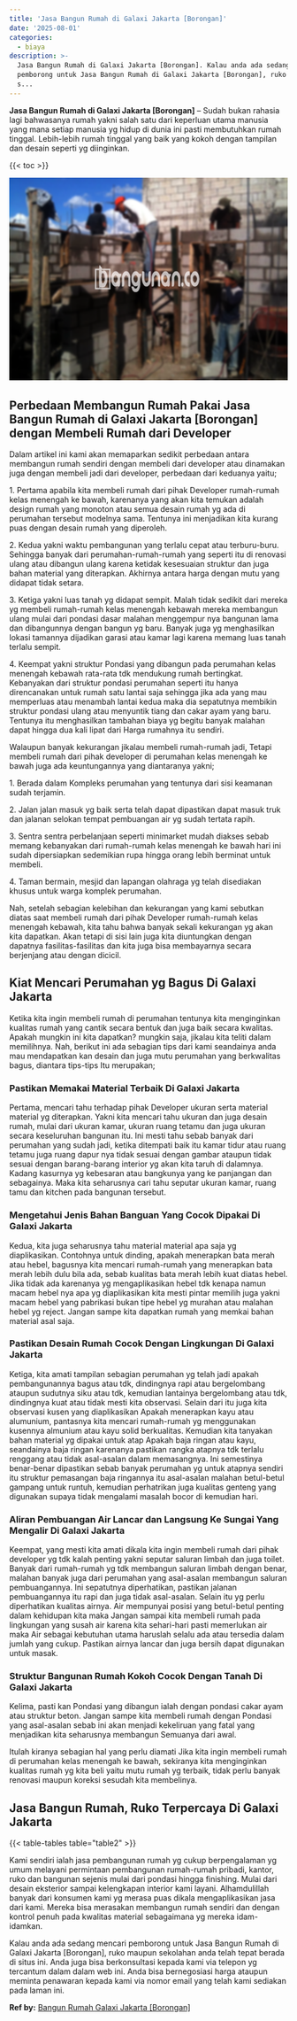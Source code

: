 ```yaml
---
title: 'Jasa Bangun Rumah di Galaxi Jakarta [Borongan]'
date: '2025-08-01'
categories:
  - biaya
description: >-
  Jasa Bangun Rumah di Galaxi Jakarta [Borongan]. Kalau anda ada sedang mencari
  pemborong untuk Jasa Bangun Rumah di Galaxi Jakarta [Borongan], ruko maupun
  s...
---
```


**Jasa Bangun Rumah di Galaxi Jakarta \[Borongan\]** – Sudah bukan rahasia lagi bahwasanya rumah yakni salah satu dari keperluan utama manusia yang mana setiap manusia yg hidup di dunia ini pasti membutuhkan rumah tinggal. Lebih-lebih rumah tinggal yang baik yang kokoh dengan tampilan dan desain seperti yg diinginkan.

{{< toc >}}

![Jasa Bangun Rumah di Galaxi Jakarta [Borongan]](/images/borong-bangunan-42.png)

## Perbedaan Membangun Rumah Pakai Jasa Bangun Rumah di Galaxi Jakarta \[Borongan\] dengan Membeli Rumah dari Developer

Dalam artikel ini kami akan memaparkan sedikit perbedaan antara membangun rumah sendiri dengan membeli dari developer atau dinamakan juga dengan membeli jadi dari developer, perbedaan dari keduanya yaitu;

1\. Pertama apabila kita membeli rumah dari pihak Developer rumah-rumah kelas menengah ke bawah, karenanya yang akan kita temukan adalah design rumah yang monoton atau semua desain rumah yg ada di perumahan tersebut modelnya sama. Tentunya ini menjadikan kita kurang puas dengan desain rumah yang diperoleh.

2\. Kedua yakni waktu pembangunan yang terlalu cepat atau terburu-buru. Sehingga banyak dari perumahan-rumah-rumah yang seperti itu di renovasi ulang atau dibangun ulang karena ketidak kesesuaian struktur dan juga bahan material yang diterapkan. Akhirnya antara harga dengan mutu yang didapat tidak setara.

3\. Ketiga yakni luas tanah yg didapat sempit. Malah tidak sedikit dari mereka yg membeli rumah-rumah kelas menengah kebawah mereka membangun ulang mulai dari pondasi dasar malahan menggempur nya bangunan lama dan dibangunnya dengan bangun yg baru. Banyak juga yg menghasilkan lokasi tamannya dijadikan garasi atau kamar lagi karena memang luas tanah terlalu sempit.

4\. Keempat yakni struktur Pondasi yang dibangun pada perumahan kelas menengah kebawah rata-rata tdk mendukung rumah bertingkat. Kebanyakan dari struktur pondasi perumahan seperti itu hanya direncanakan untuk rumah satu lantai saja sehingga jika ada yang mau memperluas atau menambah lantai kedua maka dia sepatutnya membikin struktur pondasi ulang atau menyuntik tiang dan cakar ayam yang baru. Tentunya itu menghasilkan tambahan biaya yg begitu banyak malahan dapat hingga dua kali lipat dari Harga rumahnya itu sendiri.

Walaupun banyak kekurangan jikalau membeli rumah-rumah jadi, Tetapi membeli rumah dari pihak developer di perumahan kelas menengah ke bawah juga ada keuntungannya yang diantaranya yakni;

1\. Berada dalam Kompleks perumahan yang tentunya dari sisi keamanan sudah terjamin.

2\. Jalan jalan masuk yg baik serta telah dapat dipastikan dapat masuk truk dan jalanan selokan tempat pembuangan air yg sudah tertata rapih.

3\. Sentra sentra perbelanjaan seperti minimarket mudah diakses sebab memang kebanyakan dari rumah-rumah kelas menengah ke bawah hari ini sudah dipersiapkan sedemikian rupa hingga orang lebih berminat untuk membeli.

4\. Taman bermain, mesjid dan lapangan olahraga yg telah disediakan khusus untuk warga komplek perumahan.

Nah, setelah sebagian kelebihan dan kekurangan yang kami sebutkan diatas saat membeli rumah dari pihak Developer rumah-rumah kelas menengah kebawah, kita tahu bahwa banyak sekali kekurangan yg akan kita dapatkan. Akan tetapi di sisi lain juga kita diuntungkan dengan dapatnya fasilitas-fasilitas dan kita juga bisa membayarnya secara berjenjang atau dengan dicicil.

## Kiat Mencari Perumahan yg Bagus Di Galaxi Jakarta

Ketika kita ingin membeli rumah di perumahan tentunya kita menginginkan kualitas rumah yang cantik secara bentuk dan juga baik secara kwalitas. Apakah mungkin ini kita dapatkan? mungkin saja, jikalau kita teliti dalam memilihnya. Nah, berikut ini ada sebagian tips dari kami seandainya anda mau mendapatkan kan desain dan juga mutu perumahan yang berkwalitas bagus, diantara tips-tips Itu merupakan;

### Pastikan Memakai Material Terbaik Di Galaxi Jakarta

Pertama, mencari tahu terhadap pihak Developer ukuran serta material material yg diterapkan. Yakni kita mencari tahu ukuran dan juga desain rumah, mulai dari ukuran kamar, ukuran ruang tetamu dan juga ukuran secara keseluruhan bangunan itu. Ini mesti tahu sebab banyak dari perumahan yang sudah jadi, ketika ditempati baik itu kamar tidur atau ruang tetamu juga ruang dapur nya tidak sesuai dengan gambar ataupun tidak sesuai dengan barang-barang interior yg akan kita taruh di dalamnya. Kadang kasurnya yg kebesaran atau bangkunya yang ke panjangan dan sebagainya. Maka kita seharusnya cari tahu seputar ukuran kamar, ruang tamu dan kitchen pada bangunan tersebut.

### Mengetahui Jenis Bahan Banguan Yang Cocok Dipakai Di Galaxi Jakarta

Kedua, kita juga seharusnya tahu material material apa saja yg diaplikasikan. Contohnya untuk dinding, apakah menerapkan bata merah atau hebel, bagusnya kita mencari rumah-rumah yang menerapkan bata merah lebih dulu bila ada, sebab kualitas bata merah lebih kuat diatas hebel. Jika tidak ada karenanya yg mengaplikasikan hebel tdk kenapa namun macam hebel nya apa yg diaplikasikan kita mesti pintar memilih juga yakni macam hebel yang pabrikasi bukan tipe hebel yg murahan atau malahan hebel yg reject. Jangan sampe kita dapatkan rumah yang memkai bahan material asal saja.

### Pastikan Desain Rumah Cocok Dengan Lingkungan Di Galaxi Jakarta

Ketiga, kita amati tampilan sebagian perumahan yg telah jadi apakah pembangunannya bagus atau tdk, dindingnya rapi atau bergelombang ataupun sudutnya siku atau tdk, kemudian lantainya bergelombang atau tdk, dindingnya kuat atau tidak mesti kita observasi. Selain dari itu juga kita observasi kusen yang diaplikasikan Apakah menerapkan kayu atau alumunium, pantasnya kita mencari rumah-rumah yg menggunakan kusennya almunium atau kayu solid berkualitas. Kemudian kita tanyakan bahan material yg dipakai untuk atap Apakah baja ringan atau kayu, seandainya baja ringan karenanya pastikan rangka atapnya tdk terlalu renggang atau tidak asal-asalan dalam memasangnya. Ini semestinya benar-benar dipastikan sebab banyak perumahan yg untuk atapnya sendiri itu struktur pemasangan baja ringannya itu asal-asalan malahan betul-betul gampang untuk runtuh, kemudian perhatrikan juga kualitas genteng yang digunakan supaya tidak mengalami masalah bocor di kemudian hari.

### Aliran Pembuangan Air Lancar dan Langsung Ke Sungai Yang Mengalir Di Galaxi Jakarta

Keempat, yang mesti kita amati dikala kita ingin membeli rumah dari pihak developer yg tdk kalah penting yakni seputar saluran limbah dan juga toilet. Banyak dari rumah-rumah yg tdk membangun saluran limbah dengan benar, malahan banyak juga dari perumahan yang asal-asalan membangun saluran pembuangannya. Ini sepatutnya diperhatikan, pastikan jalanan pembuangannya itu rapi dan juga tidak asal-asalan. Selain itu yg perlu diperhatikan kualitas airnya. Air mempunyai posisi yang betul-betul penting dalam kehidupan kita maka Jangan sampai kita membeli rumah pada lingkungan yang susah air karena kita sehari-hari pasti memerlukan air maka Air sebagai kebutuhan utama haruslah selalu ada atau tersedia dalam jumlah yang cukup. Pastikan airnya lancar dan juga bersih dapat digunakan untuk masak.

### Struktur Bangunan Rumah Kokoh Cocok Dengan Tanah Di Galaxi Jakarta

Kelima, pasti kan Pondasi yang dibangun ialah dengan pondasi cakar ayam atau struktur beton. Jangan sampe kita membeli rumah dengan Pondasi yang asal-asalan sebab ini akan menjadi kekeliruan yang fatal yang menjadikan kita seharusnya membangun Semuanya dari awal.

Itulah kiranya sebagian hal yang perlu diamati Jika kita ingin membeli rumah di perumahan kelas menengah ke bawah, sekiranya kita menginginkan kualitas rumah yg kita beli yaitu mutu rumah yg terbaik, tidak perlu banyak renovasi maupun koreksi sesudah kita membelinya.

## Jasa Bangun Rumah, Ruko Terpercaya Di Galaxi Jakarta

{{< table-tables table="table2" >}}

Kami sendiri ialah jasa pembangunan rumah yg cukup berpengalaman yg umum melayani permintaan pembangunan rumah-rumah pribadi, kantor, ruko dan bangunan sejenis mulai dari pondasi hingga finishing. Mulai dari desain eksterior sampai kelengkapan interior kami layani. Alhamdulillah banyak dari konsumen kami yg merasa puas dikala mengaplikasikan jasa dari kami. Mereka bisa merasakan membangun rumah sendiri dan dengan kontrol penuh pada kwalitas material sebagaimana yg mereka idam-idamkan.

Kalau anda ada sedang mencari pemborong untuk Jasa Bangun Rumah di Galaxi Jakarta \[Borongan\], ruko maupun sekolahan anda telah tepat berada di situs ini. Anda juga bisa berkonsultasi kepada kami via telepon yg tercantum dalam dalam web ini. Anda bisa bernegosiasi harga ataupun meminta penawaran kepada kami via nomor email yang telah kami sediakan pada laman ini.

**Ref by:** [Bangun Rumah Galaxi Jakarta [Borongan]](https://id.wikipedia.org/wiki/Bangun)
